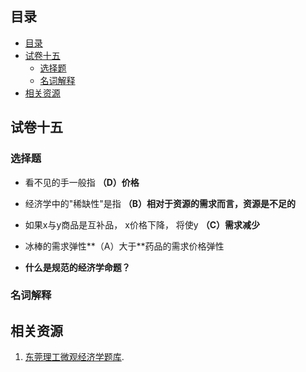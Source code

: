 目录
----
-   [目录](#目录)
-   [试卷十五](#试卷十五)
    -   [选择题](#选择题)
    -   [名词解释](#名词解释)
-   [相关资源](#相关资源)

试卷十五
--------

### 选择题

-   看不见的手一般指 **（D）价格**

-   经济学中的"稀缺性"是指 **（B）相对于资源的需求而言，资源是不足的**

-   如果x与y商品是互补品， x价格下降， 将使y **（C）需求减少**

-   冰棒的需求弹性**（A）大于**药品的需求价格弹性

-   **什么是规范的经济学命题？**

### 名词解释

相关资源
--------

1.  [东莞理工微观经济学题库](http://demo.ltpower.net/web/wgjj-e05dbfcfdd9fadc366275dd7633d426e/news2/1458.html).
